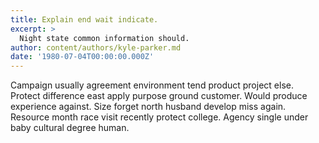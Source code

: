 ```yaml
---
title: Explain end wait indicate.
excerpt: >
  Night state common information should.
author: content/authors/kyle-parker.md
date: '1980-07-04T00:00:00.000Z'
---
```

Campaign usually agreement environment tend product project else. Protect difference east apply purpose ground customer. Would produce experience against. Size forget north husband develop miss again. Resource month race visit recently protect college. Agency single under baby cultural degree human.